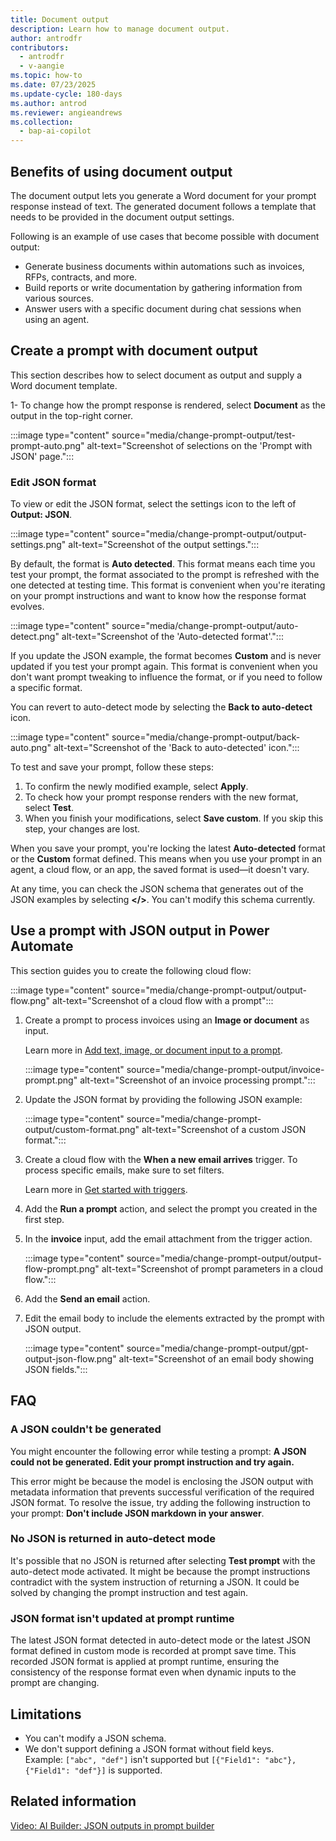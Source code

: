 ```yaml
---
title: Document output
description: Learn how to manage document output.
author: antrodfr
contributors:
  - antrodfr
  - v-aangie
ms.topic: how-to
ms.date: 07/23/2025
ms.update-cycle: 180-days
ms.author: antrod
ms.reviewer: angieandrews
ms.collection: 
  - bap-ai-copilot
---
```


## Benefits of using document output

The document output lets you generate a Word document for your prompt response instead of text. The generated document follows a template that needs to be provided in the document output settings.

Following is an example of use cases that become possible with document output:

- Generate business documents within automations such as invoices, RFPs, contracts, and more.
- Build reports or write documentation by gathering information from various sources.
- Answer users with a specific document during chat sessions when using an agent.


## Create a prompt with document output

This section describes how to select document as output and supply a Word document template.

1- 
To change how the prompt response is rendered, select **Document** as the output in the top-right corner.

:::image type="content" source="media/change-prompt-output/test-prompt-auto.png" alt-text="Screenshot of selections on the 'Prompt with JSON' page.":::

### Edit JSON format

To view or edit the JSON format, select the settings icon to the left of **Output: JSON**.

:::image type="content" source="media/change-prompt-output/output-settings.png" alt-text="Screenshot of the output settings.":::

By default, the format is **Auto detected**. This format means each time you test your prompt, the format associated to the prompt is refreshed with the one detected at testing time. This format is convenient when you're iterating on your prompt instructions and want to know how the response format evolves.

:::image type="content" source="media/change-prompt-output/auto-detect.png" alt-text="Screenshot of the 'Auto-detected format'.":::

If you update the JSON example, the format becomes **Custom** and is never updated if you test your prompt again. This format is convenient when you don't want prompt tweaking to influence the format, or if you need to follow a specific format.

You can revert to auto-detect mode by selecting the **Back to auto-detect** icon.

:::image type="content" source="media/change-prompt-output/back-auto.png" alt-text="Screenshot of the 'Back to auto-detected' icon.":::

To test and save your prompt, follow these steps:

1. To confirm the newly modified example, select **Apply**.
1. To check how your prompt response renders with the new format, select **Test**.
1. When you finish your modifications, select **Save custom**. If you skip this step, your changes are lost.

When you save your prompt, you're locking the latest **Auto-detected** format or the **Custom** format defined. This means when you use your prompt in an agent, a cloud flow, or an app, the saved format is used&mdash;it doesn't vary.

At any time, you can check the JSON schema that generates out of the JSON examples by selecting **</>**. You can't modify this schema currently.

## Use a prompt with JSON output in Power Automate

This section guides you to create the following cloud flow:

:::image type="content" source="media/change-prompt-output/output-flow.png" alt-text="Screenshot of a cloud flow with a prompt":::

1. Create a prompt to process invoices using an **Image or document** as input.

   Learn more in [Add text, image, or document input to a prompt](/ai-builder/add-inputs-prompt).

   :::image type="content" source="media/change-prompt-output/invoice-prompt.png" alt-text="Screenshot of an invoice processing prompt.":::

1. Update the JSON format by providing the following JSON example:

   :::image type="content" source="media/change-prompt-output/custom-format.png" alt-text="Screenshot of a custom JSON format.":::

1. Create a cloud flow with the **When a new email arrives** trigger. To process specific emails, make sure to set filters.

    Learn more in [Get started with triggers](/power-automate/triggers-introduction?tabs=classic-designer).

1. Add the **Run a prompt** action, and select the prompt you created in the first step.

1. In the **invoice** input, add the email attachment from the trigger action.

   :::image type="content" source="media/change-prompt-output/output-flow-prompt.png" alt-text="Screenshot of prompt parameters in a cloud flow.":::

1. Add the **Send an email** action.
   
1. Edit the email body to include the elements extracted by the prompt with JSON output.

    :::image type="content" source="media/change-prompt-output/gpt-output-json-flow.png" alt-text="Screenshot of an email body showing JSON fields.":::

## FAQ

### A JSON couldn't be generated

You might encounter the following error while testing a prompt: **A JSON could not be generated. Edit your prompt instruction and try again.**

This error might be because the model is enclosing the JSON output with metadata information that prevents successful verification of the required JSON format. To resolve the issue, try adding the following instruction to your prompt: **Don't include JSON markdown in your answer**.

### No JSON is returned in auto-detect mode

It's possible that no JSON is returned after selecting **Test prompt** with the auto-detect mode activated. It might be because the prompt instructions contradict with the system instruction of returning a JSON. It could be solved by changing the prompt instruction and test again.

### JSON format isn't updated at prompt runtime

The latest JSON format detected in auto-detect mode or the latest JSON format defined in custom mode is recorded at prompt save time. This recorded JSON format is applied at prompt runtime, ensuring the  consistency of the response format even when dynamic inputs to the prompt are changing.

## Limitations

- You can't modify a JSON schema.
- We don't support defining a JSON format without field keys.<br/>
    Example: `["abc", "def"]` isn't supported but `[{"Field1": "abc"}, {"Field1": "def"}]` is supported.

## Related information

[Video: AI Builder: JSON outputs in prompt builder](https://www.youtube.com/watch?v=F0fGnWrRY_I)
